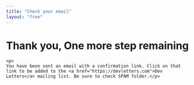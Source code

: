 ```yaml
---
title: "Check your email"
layout: "free"
---
```


<div class="has-text-centered">
	<h1 class="is-size-2">Thank you, One more step remaining</h1>

	<p>
	You have been sent an email with a confirmation link. Click on that link to be added to the <a href="https://devletters.com">Dev Letters</a> mailing list. Be sure to check SPAM folder.</p>
</div>
